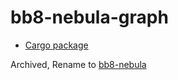 # bb8-nebula-graph

* [Cargo package](https://crates.io/crates/bb8-nebula-graph)
 
Archived, Rename to [bb8-nebula](https://crates.io/crates/bb8-nebula)
